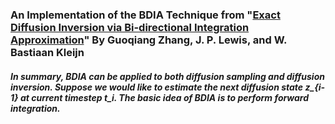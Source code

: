 ### An Implementation of the BDIA Technique from "[Exact Diffusion Inversion via Bi-directional Integration Approximation](https://arxiv.org/abs/2307.10829)" By Guoqiang Zhang, J. P. Lewis, and W. Bastiaan Kleijn

##### In summary, BDIA can be applied to both diffusion sampling and diffusion inversion. Suppose we would like to estimate the next diffusion state z_{i-1} at current timestep t_i.  The basic idea of BDIA is to perform forward integration. 
